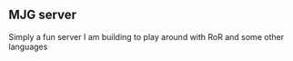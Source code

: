 MJG server
----------

Simply a fun server I am building to play around with RoR and some other languages
